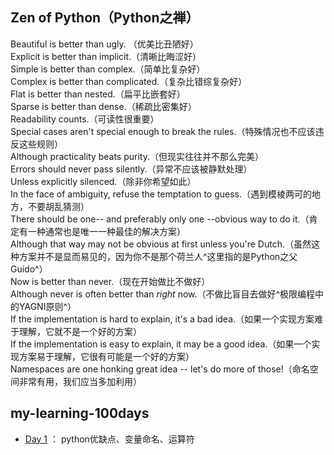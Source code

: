 ## Zen of Python（Python之禅）
Beautiful is better than ugly. （优美比丑陋好）   
Explicit is better than implicit.（清晰比晦涩好）    
Simple is better than complex.（简单比复杂好）    
Complex is better than complicated.（复杂比错综复杂好）    
Flat is better than nested.（扁平比嵌套好）    
Sparse is better than dense.（稀疏比密集好）    
Readability counts.（可读性很重要）    
Special cases aren't special enough to break the rules.（特殊情况也不应该违反这些规则）    
Although practicality beats purity.（但现实往往并不那么完美）    
Errors should never pass silently.（异常不应该被静默处理）    
Unless explicitly silenced.（除非你希望如此）    
In the face of ambiguity, refuse the temptation to guess.（遇到模棱两可的地方，不要胡乱猜测）   
There should be one-- and preferably only one --obvious way to do it.（肯定有一种通常也是唯一一种最佳的解决方案）    
Although that way may not be obvious at first unless you're Dutch.（虽然这种方案并不是显而易见的，因为你不是那个荷兰人^这里指的是Python之父Guido^）   
Now is better than never.（现在开始做比不做好）   
Although never is often better than *right* now.（不做比盲目去做好^极限编程中的YAGNI原则^）    
If the implementation is hard to explain, it's a bad idea.（如果一个实现方案难于理解，它就不是一个好的方案）   
If the implementation is easy to explain, it may be a good idea.（如果一个实现方案易于理解，它很有可能是一个好的方案）   
Namespaces are one honking great idea -- let's do more of those!（命名空间非常有用，我们应当多加利用）

## my-learning-100days
+ [Day 1](https://github.com/2048JiaLi/my-learning-100days/blob/master/1029-day1.md) ： python优缺点、变量命名、运算符
